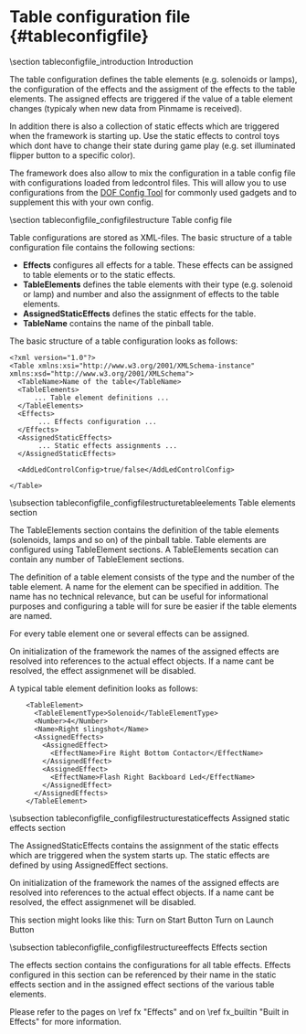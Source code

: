 ﻿Table configuration file {#tableconfigfile}
========================

\section tableconfigfile_introduction Introduction

The table configuration defines the table elements (e.g. solenoids or lamps), the configuration of the effects and the assigment of the effects to the table elements. The assigned effects are triggered if the value of a table element changes (typicaly when new data from Pinmame is received).

In addition there is also a collection of static effects which are triggered when the framework is starting up. Use the static effects to control toys which dont have to change their state during game play (e.g. set illuminated flipper button to a specific color).

The framework does also allow to mix the configuration in a table config file with configurations loaded from ledcontrol files. This will allow you to use configurations from the <a href="http://vpuniverse.com/ledwiz/login.php">DOF Config Tool</a> for commonly used gadgets and to supplement this with your own config. 

\section tableconfigfile_configfilestructure Table config file 

Table configurations are stored as XML-files. The basic structure of a table configuration file contains the following sections:

* __Effects__ configures all effects for a table. These effects can be assigned to table elements or to the static effects. 
* __TableElements__ defines the table elements with their type (e.g. solenoid or lamp) and number and also the assignment of effects to the table elements. 
* __AssignedStaticEffects__ defines the static effects for the table.
* __TableName__ contains the name of the pinball table.

The basic structure of a table configuration looks as follows:

~~~~~~~~~~~~~{.xml}
<?xml version="1.0"?>
<Table xmlns:xsi="http://www.w3.org/2001/XMLSchema-instance" xmlns:xsd="http://www.w3.org/2001/XMLSchema">
  <TableName>Name of the table</TableName>
  <TableElements>
      ... Table element definitions ...
  </TableElements>
  <Effects>
       ... Effects configuration ...
  </Effects>
  <AssignedStaticEffects>
       ... Static effects assignments ...
  </AssignedStaticEffects>

  <AddLedControlConfig>true/false</AddLedControlConfig>

</Table>
~~~~~~~~~~~~~

\subsection tableconfigfile_configfilestructuretableelements Table elements section

The TableElements section contains the definition of the table elements (solenoids, lamps and so on) of the pinball table. Table elements are configured using TableElement sections. A TableElements secation can contain any number of TableElement sections.

The definition of a table element consists of the type and the number of the table element. A name for the element can be specified in addition. The name has no technical relevance, but can be useful for informational purposes and configuring a table will for sure be easier if the table elements are named.

For every table element one or several effects can be assigned.

On initialization of the framework the names of the assigned effects are resolved into references to the actual effect objects. If a name cant be resolved, the effect assignmenet will be disabled.

A typical table element definition looks as follows:

~~~~~~~~~~~~~{.xml}
    <TableElement>
      <TableElementType>Solenoid</TableElementType>
      <Number>4</Number>
      <Name>Right slingshot</Name>
      <AssignedEffects>
        <AssignedEffect>
          <EffectName>Fire Right Bottom Contactor</EffectName>
        </AssignedEffect>
        <AssignedEffect>
          <EffectName>Flash Right Backboard Led</EffectName>
        </AssignedEffect>
      </AssignedEffects>
    </TableElement>
~~~~~~~~~~~~~

\subsection tableconfigfile_configfilestructurestaticeffects Assigned static effects section

The AssignedStaticEffects contains the assignment of the static effects which are triggered when the system starts up. The static effects are defined by using AssignedEffect sections. 

On initialization of the framework the names of the assigned effects are resolved into references to the actual effect objects. If a name cant be resolved, the effect assignmenet will be disabled.

This section might looks like this:
  <AssignedStaticEffects>
        <AssignedEffect>
          <EffectName>Turn on Start Button</EffectName>
        </AssignedEffect>
        <AssignedEffect>
          <EffectName>Turn on Launch Button</EffectName>
        </AssignedEffect>
      </AssignedEffects>
  </AssignedStaticEffects>


\subsection tableconfigfile_configfilestructureeffects Effects section

The effects section contains the configurations for all table effects. Effects configured in this section can be referenced by their name in the static effects section and in the assigned effect sections of the various table elements.

Please refer to the pages on \ref fx "Effects" and on \ref fx_builtin "Built in Effects" for more information.